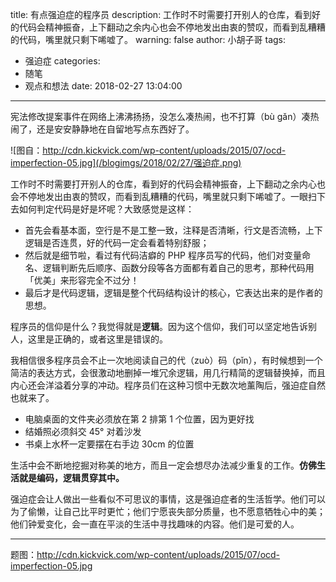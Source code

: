 title: 有点强迫症的程序员
description: 工作时不时需要打开别人的仓库，看到好的代码会精神振奋，上下翻动之余内心也会不停地发出由衷的赞叹，而看到乱糟糟的代码，嘴里就只剩下唏嘘了。
warning: false
author: 小胡子哥
tags:
  - 强迫症
categories:
  - 随笔
  - 观点和想法
date: 2018-02-27 13:04:00
---
宪法修改提案事件在网络上沸沸扬扬，没怎么凑热闹，也不打算（bù gǎn）凑热闹了，还是安安静静地在自留地写点东西好了。

![图自：http://cdn.kickvick.com/wp-content/uploads/2015/07/ocd-imperfection-05.jpg](/blogimgs/2018/02/27/强迫症.png)

工作时不时需要打开别人的仓库，看到好的代码会精神振奋，上下翻动之余内心也会不停地发出由衷的赞叹，而看到乱糟糟的代码，嘴里就只剩下唏嘘了。一眼扫下去如何判定代码是好是坏呢？大致感觉是这样：

- 首先会看基本面，空行是不是工整一致，注释是否清晰，行文是否流畅，上下逻辑是否连贯，好的代码一定会看着特别舒服；
- 然后就是细节啦，看过有代码洁癖的 PHP 程序员写的代码，他们对变量命名、逻辑判断先后顺序、函数分段等各方面都有着自己的思考，那种代码用「优美」来形容完全不过分！
- 最后才是代码逻辑，逻辑是整个代码结构设计的核心，它表达出来的是作者的思想。

程序员的信仰是什么？我觉得就是**逻辑**。因为这个信仰，我们可以坚定地告诉别人，这里是正确的，或者这里是错误的。

我相信很多程序员会不止一次地阅读自己的代（zuò）码（pǐn），有时候想到一个简洁的表达方式，会很激动地删掉一堆冗余逻辑，用几行精简的逻辑替换掉，而且内心还会洋溢着分享的冲动。程序员们在这种习惯中无数次地薰陶后，强迫症自然也就来了。

- 电脑桌面的文件夹必须放在第 2 排第 1 个位置，因为更好找
- 结婚照必须斜交 45° 对着沙发
- 书桌上水杯一定要摆在右手边 30cm 的位置

生活中会不断地挖掘对称美的地方，而且一定会想尽办法减少重复的工作。**仿佛生活就是编码，逻辑贯穿其中。**

强迫症会让人做出一些看似不可思议的事情，这是强迫症者的生活哲学。他们可以为了偷懒，让自己比平时更忙；他们宁愿丧失部分质量，也不愿意牺牲心中的美；他们钟爱变化，会一直在平淡的生活中寻找趣味的内容。他们是可爱的人。

---

题图：http://cdn.kickvick.com/wp-content/uploads/2015/07/ocd-imperfection-05.jpg